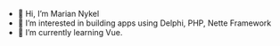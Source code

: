 - 👋 Hi, I’m Marian Nykel
- 👀 I’m interested in building apps using Delphi, PHP, Nette Framework
- 🌱 I’m currently learning Vue.

<!---
marian-nykel/marian-nykel is a ✨ special ✨ repository because its `README.md` (this file) appears on your GitHub profile.
You can click the Preview link to take a look at your changes.
- 💞️ I’m looking to collaborate on ...
- 📫 How to reach me ...
--->
